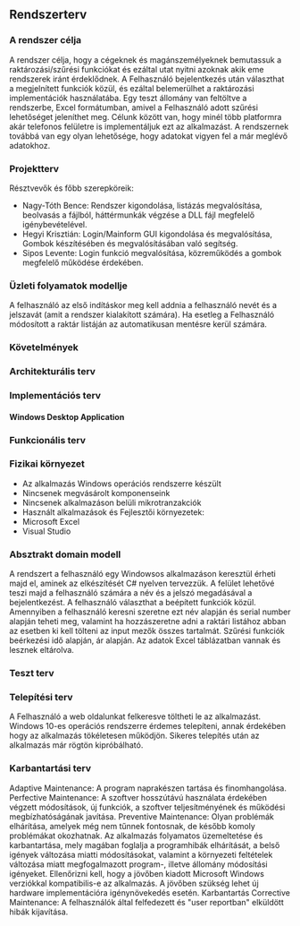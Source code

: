 ## Rendszerterv

### A rendszer célja

A rendszer célja, hogy a cégeknek és magánszemélyeknek bemutassuk a raktározási/szűrési funkciókat és ezáltal utat nyitni azoknak akik eme rendszerek iránt érdeklődnek.
A Felhasználó bejelentkezés után választhat a megjelnített funkciók közül, és ezáltal belemerülhet a raktározási implementációk használatába.
Egy teszt állomány van feltöltve a rendszerbe, Excel formátumban, amivel a Felhasználó adott szűrési lehetőséget jeleníthet meg. Célunk között van, hogy minél több platformra
akár telefonos felületre is implementáljuk ezt az alkalmazást. A rendszernek továbbá van egy olyan lehetősége, hogy adatokat vigyen fel a már meglévő adatokhoz.


### Projektterv

Résztvevők és főbb szerepköreik: 
- Nagy-Tóth Bence: Rendszer kigondolása, listázás megvalósítása, beolvasás a fájlból, háttérmunkák végzése a DLL fájl megfelelő igénybevételével.
- Hegyi Krisztián: Login/Mainform GUI kigondolása és megvalósítása, Gombok készítésében és megvalósításában való segítség.
- Sipos Levente: Login funkció megvalósítása, közreműködés a gombok megfelelő működése érdekében.

### Üzleti folyamatok modellje

A felhasználó az első indításkor meg kell addnia a felhasználó nevét és a jelszavát (amit a rendszer kialakított számára). Ha esetleg a Felhasználó 
módosított a raktár listáján az automatikusan mentésre kerül számára.


### Követelmények







### Architekturális terv



### Implementációs terv


#### Windows Desktop Application







### Funkcionális terv

















### Fizikai környezet

- Az alkalmazás Windows operációs rendszerre készült
- Nincsenek megvásárolt komponenseink
- Nincsenek alkalmazáson belüli mikrotranzakciók
- Használt alkalmazások és Fejlesztői környezetek:
- Microsoft Excel
- Visual Studio 

### Absztrakt domain modell

A rendszert a felhasználó egy Windowsos alkalmazáson keresztül érheti majd el, aminek az elkészítését C# nyelven tervezzük. A felület
lehetővé teszi majd a felhasználó számára a név és a jelszó megadásával a bejelentkezést. A felhasználó választhat a beépített funkciók közül.
Amennyiben a felhasználó keresni szeretne ezt név alapján és serial number alapján teheti meg, valamint ha hozzászeretne adni a raktári listához 
abban az esetben ki kell tölteni az input mezők összes tartalmát. Szűrési funkciók beérkezési idő alapján, ár alapján. Az adatok Excel táblázatban
vannak és lesznek eltárolva.

### Teszt terv








### Telepítési terv

A Felhasználó a web oldalunkat felkeresve töltheti le az alkalmazást.
Windows 10-es operációs rendszerre érdemes telepíteni, annak érdekében hogy az alkalmazás tökéletesen működjön.
Sikeres telepítés után az alkalmazás már rögtön kipróbálható.


### Karbantartási terv

Adaptive Maintenance: A program naprakészen tartása és finomhangolása. Perfective Maintenance: A szoftver hosszútávú használata érdekében végzett módosítások, 
új funkciók, a szoftver teljesítményének és működési megbízhatóságának javítása.
Preventive Maintenance: Olyan problémák elhárítása, amelyek még nem tűnnek fontosnak, de később komoly problémákat okozhatnak.
Az alkalmazás folyamatos üzemeltetése és karbantartása, mely magában foglalja a programhibák elhárítását,
a belső igények változása miatti módosításokat,  valamint a környezeti feltételek változása miatt megfogalmazott program-, 
illetve állomány módosítási igényeket. Ellenőrizni kell, hogy a jövőben kiadott Microsoft Windows verziókkal 
kompatibilis-e az alkalmazás.  A jövőben szükség lehet új hardware implementációra igénynövekedés esetén.
Karbantartás Corrective Maintenance: A felhasználók által felfedezett és "user reportban" elküldött hibák kijavítása.